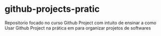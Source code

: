 # github-projects-pratic
Repositorio focado no curso Github Project com intuito de ensinar a como Usar Github Project na prática em para organizar projetos de softwares
